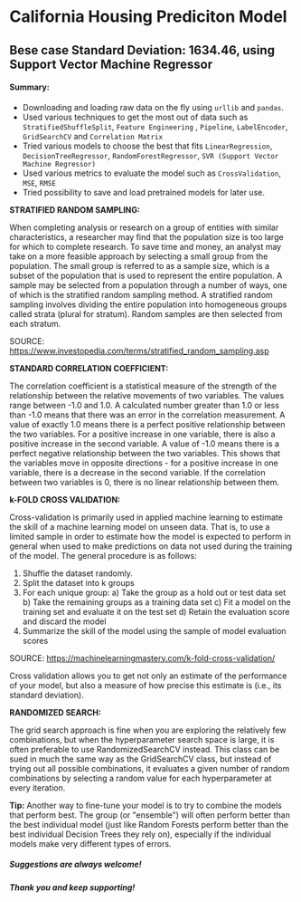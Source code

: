 # California Housing Prediciton Model
## Bese case Standard Deviation: 1634.46, using Support Vector Machine Regressor

#### Summary:
- Downloading and loading raw data on the fly using `urllib` and `pandas`.
- Used various techniques to get the most out of data such as `StratifiedShuffleSplit`, `Feature Engineering` , `Pipeline`, `LabelEncoder`, `GridSearchCV` and `Correlation Matrix`
- Tried various models to choose the best that fits `LinearRegression`, `DecisionTreeRegressor`, `RandomForestRegressor`, `SVR (Support Vector Machine Regressor)`
- Used various metrics to evaluate the model such as `CrossValidation`, `MSE`, `RMSE`
- Tried possibility to save and load pretrained models for later use.


**STRATIFIED RANDOM SAMPLING:**

When completing analysis or research on a group of entities with similar characteristics, a researcher may find that the population size is too large for which to complete research. To save time and money, an analyst may take on a more feasible approach by selecting a small group from the population. The small group is referred to as a sample size, which is a subset of the population that is used to represent the entire population. A sample may be selected from a population through a number of ways, one of which is the stratified random sampling method. A stratified random sampling involves dividing the entire population into homogeneous groups called strata (plural for stratum). Random samples are then selected from each stratum.

SOURCE: https://www.investopedia.com/terms/stratified_random_sampling.asp

**STANDARD CORRELATION COEFFICIENT:**

The correlation coefficient is a statistical measure of the strength of the relationship between the relative movements of two variables. The values range between -1.0 and 1.0. A calculated number greater than 1.0 or less than -1.0 means that there was an error in the correlation measurement. A value of exactly 1.0 means there is a perfect positive relationship between the two variables. For a positive increase in one variable, there is also a positive increase in the second variable. A value of -1.0 means there is a perfect negative relationship between the two variables. This shows that the variables move in opposite directions - for a positive increase in one variable, there is a decrease in the second variable. If the correlation between two variables is 0, there is no linear relationship between them.

**k-FOLD CROSS VALIDATION:**

Cross-validation is primarily used in applied machine learning to estimate the skill of a machine learning model on unseen data. That is, to use a limited sample in order to estimate how the model is expected to perform in general when used to make predictions on data not used during the training of the model. The general procedure is as follows:

   1. Shuffle the dataset randomly.
   2. Split the dataset into k groups
   3. For each unique group:
        a) Take the group as a hold out or test data set
        b) Take the remaining groups as a training data set
        c) Fit a model on the training set and evaluate it on the test set
        d) Retain the evaluation score and discard the model
   4. Summarize the skill of the model using the sample of model evaluation scores

SOURCE: https://machinelearningmastery.com/k-fold-cross-validation/

Cross validation allows you to get not only an estimate of the performance of your model, but also a measure of how precise this estimate is (i.e., its standard deviation).

**RANDOMIZED SEARCH:**

The grid search approach is fine when you are exploring the relatively few combinations, but when the hyperparameter search space is large, it is often preferable to use RandomizedSearchCV instead. This class can be sued in much the same way as the GridSearchCV class, but instead of trying out all possible combinations, it evaluates a given number of random combinations by selecting a random value for each hyperparameter at every iteration.

**Tip:** Another way to fine-tune your model is to try to combine the models that perform best. The group (or "ensemble") will often perform better than the best individual model (just like Random Forests perform better than the best individual Decision Trees they rely on), especially if the individual models make very different types of errors.

##### Suggestions are always welcome!
##### Thank you and keep supporting!
